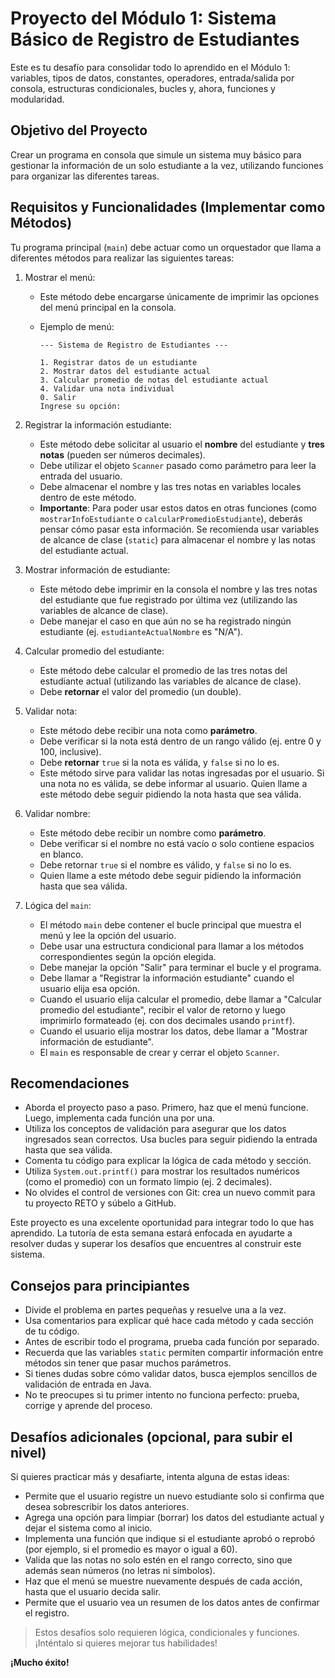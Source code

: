 # Proyecto del Módulo 1: Sistema Básico de Registro de Estudiantes

Este es tu desafío para consolidar todo lo aprendido en el Módulo 1: variables, tipos de datos, constantes, operadores, entrada/salida por consola, estructuras condicionales, bucles y, ahora, funciones y modularidad.

## Objetivo del Proyecto

Crear un programa en consola que simule un sistema muy básico para gestionar la información de un solo estudiante a la vez, utilizando funciones para organizar las diferentes tareas.

## Requisitos y Funcionalidades (Implementar como Métodos)

Tu programa principal (`main`) debe actuar como un orquestador que llama a diferentes métodos para realizar las siguientes tareas:

1. Mostrar el menú:
    - Este método debe encargarse únicamente de imprimir las opciones del menú principal en la consola.
    - Ejemplo de menú:

      ```text
      --- Sistema de Registro de Estudiantes ---

      1. Registrar datos de un estudiante
      2. Mostrar datos del estudiante actual
      3. Calcular promedio de notas del estudiante actual
      4. Validar una nota individual
      0. Salir
      Ingrese su opción:
      ```

2. Registrar la información estudiante:
    - Este método debe solicitar al usuario el **nombre** del estudiante y **tres notas** (pueden ser números decimales).
    - Debe utilizar el objeto `Scanner` pasado como parámetro para leer la entrada del usuario.
    - Debe almacenar el nombre y las tres notas en variables locales dentro de este método.
    - **Importante**: Para poder usar estos datos en otras funciones (como `mostrarInfoEstudiante` o `calcularPromedioEstudiante`), deberás pensar cómo pasar esta información. Se recomienda usar variables de alcance de clase (`static`) para almacenar el nombre y las notas del estudiante actual.
3. Mostrar información de estudiante:
    - Este método debe imprimir en la consola el nombre y las tres notas del estudiante que fue registrado por última vez (utilizando las variables de alcance de clase).
    - Debe manejar el caso en que aún no se ha registrado ningún estudiante (ej. `estudianteActualNombre` es "N/A").
4. Calcular promedio del estudiante:
    - Este método debe calcular el promedio de las tres notas del estudiante actual (utilizando las variables de alcance de clase).
    - Debe **retornar** el valor del promedio (un double).
5. Validar nota:
    - Este método debe recibir una nota como **parámetro**.
    - Debe verificar si la nota está dentro de un rango válido (ej. entre 0 y 100, inclusive).
    - Debe **retornar** `true` si la nota es válida, y `false` si no lo es.
    - Este método sirve para validar las notas ingresadas por el usuario. Si una nota no es válida, se debe informar al usuario. Quien llame a este método debe seguir pidiendo la nota hasta que sea válida.
6. Validar nombre:
    - Este método debe recibir un nombre como **parámetro**.
    - Debe verificar si el nombre no está vacío o solo contiene espacios en blanco.
    - Debe retornar `true` si el nombre es válido, y `false` si no lo es.
    - Quien llame a este método debe seguir pidiendo la información hasta que sea válida.
7. Lógica del `main`:
    - El método `main` debe contener el bucle principal que muestra el menú y lee la opción del usuario.
    - Debe usar una estructura condicional para llamar a los métodos correspondientes según la opción elegida.
    - Debe manejar la opción "Salir" para terminar el bucle y el programa.
    - Debe llamar a "Registrar la información estudiante" cuando el usuario elija esa opción.
    - Cuando el usuario elija calcular el promedio, debe llamar a "Calcular promedio del estudiante", recibir el valor de retorno y luego imprimirlo formateado (ej. con dos decimales usando `printf`).
    - Cuando el usuario elija mostrar los datos, debe llamar a "Mostrar información de estudiante".
    - El `main` es responsable de crear y cerrar el objeto `Scanner`.

## Recomendaciones

- Aborda el proyecto paso a paso. Primero, haz que el menú funcione. Luego, implementa cada función una por una.
- Utiliza los conceptos de validación para asegurar que los datos ingresados sean correctos. Usa bucles para seguir pidiendo la entrada hasta que sea válida.
- Comenta tu código para explicar la lógica de cada método y sección.
- Utiliza `System.out.printf()` para mostrar los resultados numéricos (como el promedio) con un formato limpio (ej. 2 decimales).
- No olvides el control de versiones con Git: crea un nuevo commit para tu proyecto RETO y súbelo a GitHub.

Este proyecto es una excelente oportunidad para integrar todo lo que has aprendido. La tutoría de esta semana estará enfocada en ayudarte a resolver dudas y superar los desafíos que encuentres al construir este sistema.

## Consejos para principiantes

- Divide el problema en partes pequeñas y resuelve una a la vez.
- Usa comentarios para explicar qué hace cada método y cada sección de tu código.
- Antes de escribir todo el programa, prueba cada función por separado.
- Recuerda que las variables `static` permiten compartir información entre métodos sin tener que pasar muchos parámetros.
- Si tienes dudas sobre cómo validar datos, busca ejemplos sencillos de validación de entrada en Java.
- No te preocupes si tu primer intento no funciona perfecto: prueba, corrige y aprende del proceso.

## Desafíos adicionales (opcional, para subir el nivel)

Si quieres practicar más y desafiarte, intenta alguna de estas ideas:

- Permite que el usuario registre un nuevo estudiante solo si confirma que desea sobrescribir los datos anteriores.
- Agrega una opción para limpiar (borrar) los datos del estudiante actual y dejar el sistema como al inicio.
- Implementa una función que indique si el estudiante aprobó o reprobó (por ejemplo, si el promedio es mayor o igual a 60).
- Valida que las notas no solo estén en el rango correcto, sino que además sean números (no letras ni símbolos).
- Haz que el menú se muestre nuevamente después de cada acción, hasta que el usuario decida salir.
- Permite que el usuario vea un resumen de los datos antes de confirmar el registro.

> Estos desafíos solo requieren lógica, condicionales y funciones. ¡Inténtalo si quieres mejorar tus habilidades!

**¡Mucho éxito!**
